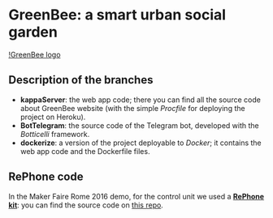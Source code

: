 # GreenBee: a smart urban social garden

[!GreenBee logo](/images/logo.png?raw=true)

## Description of the branches

* **kappaServer**: the web app code; there you can find all the source code about GreenBee website (with the simple _Procfile_ for deploying the project on Heroku).
* **BotTelegram**: the source code of the Telegram bot, developed with the _Botticelli_ framework.
* **dockerize**: a version of the project deployable to _Docker_; it contains the web app code and the Dockerfile files.

## RePhone code

In the Maker Faire Rome 2016 demo, for the control unit we used a [**RePhone kit**](https://www.seeedstudio.com/RePhone-Kit-Create-p-2552.html): you can find the source code on [this repo](https://github.com/andijcr/RePhone_on_Linux/tree/ortobio).
